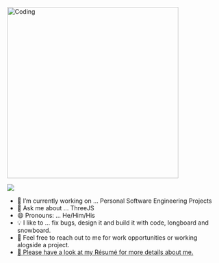 <img align="top" alt="Coding" width="400" src="https://d33wubrfki0l68.cloudfront.net/d4edc1aa92f05bb5ba629bbb86658039f6abb344/6d8a6/img/typical_emacs_user.gif">

![](https://komarev.com/ghpvc/?username=maximumjpeg)


- 🔭 I’m currently working on ... Personal Software Engineering Projects
- 💬 Ask me about ... ThreeJS
- 😄 Pronouns: ... He/Him/His
- 💡  I like to ... fix bugs, design it and build it with code, longboard and snowboard.
- 💬  Feel free to reach out to me for work opportunities or working alogside a project.
- [🧩 Please have a look at my Résumé for more details about me.](https://docs.google.com/document/d/130GmIfoSlNrXLfDUqZg4flTKDosYzRDJDVbWPKhUrpU/editusp=sharing)

 




<!--
**maximumjpeg/maximumjpeg** is a ✨ _special_ ✨ repository because its `README.md` (this file) appears on your GitHub profile.
-->
